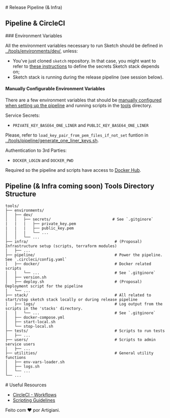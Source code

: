 # Release Pipeline (& Infra)

## Pipeline & CircleCI

### Environment Variables

All the environment variables necessary to run Sketch should be defined in [../tools/environments/dev/](../tools/environments/dev/), unless:
 * You've just cloned `sketch` repository. In that case, you might want to refer to [these instructions](../tools/environments/z.read.this.first.md) to define the secrets Sketch stack depends on;
 * Sketch stack is running during the release pipeline (see session below).

#### Manually Configurable Environment Variables

There are a few environment variables that should be [manually configured when setting up the pipeline](https://app.circleci.com/settings/project/github/rafaelfiume/sketch/environment-variables?return-to=https%3A%2F%2Fapp.circleci.com%2Fpipelines%2Fgithub%2Frafaelfiume%2Fsketch) and running scripts in the [tools](../tools) directory.

Service Secrets:

 - `PRIVATE_KEY_BASE64_ONE_LINER` and `PUBLIC_KEY_BASE64_ONE_LINER`

 Please, refer to `load_key_pair_from_pem_files_if_not_set` funtion in [../tools/pipeline/generate_one_liner_keys.sh](../tools/pipeline/generate_one_liner_keys.sh).

Authentication to 3rd Parties:

 - `DOCKER_LOGIN` and `DOCKER_PWD`

 Required so the pipeline and scripts have access to [Docker Hub](https://hub.docker.com/repository/docker/rafaelfiume/sketch/general).

## Pipeline (& Infra coming soon) Tools Directory Structure

```
tools/
├── environments/
│   ├── dev/
│   │   ├── secrets/                           # See `.gitginore`
|   |   |   ├── private_key.pem
|   |   |   ├── public_key.pem
│   │   |   └── ...
│   │   └── ...
├── infra/                                      # (Proposal) Infrastructure setup (scripts, terraform modules)
│   ├── ...
├── pipeline/                                   # Power the pipeline. See `.circleci/config.yaml`
│   ├── docker/                                 # Docker related scripts
│   |   └── ...                                 # See `.gitginore`
│   ├── version.sh
│   ├── deploy.sh                               # (Proposal) Deployment script for the pipeline
│   └── ...
├── stack/                                      # All related to start/stop sketch stack locally or during release pipeline
│   ├── logs/                                   # Log output from the scripts in the 'stacks' directory.
│   |   └── ...                                 # See `.gitginore`
│   ├── docker-compose.yml
│   ├── start-local.sh
│   └── stop-local.sh
├── tests/                                      # Scripts to run tests
│   ├── ...
├── users/                                      # Scripts to admin service users
│   ├── ...
├── utilities/                                  # General utility functions
│   ├── env-vars-loader.sh
│   ├── logs.sh
│   └── ...
└── ...
```

# Useful Resources
 - [CircleCI - Workflows](https://circleci.com/docs/workflows/)
 - [Scripting Guidelines](artigiani/Scripting)


Feito com ❤️ por Artigiani.

